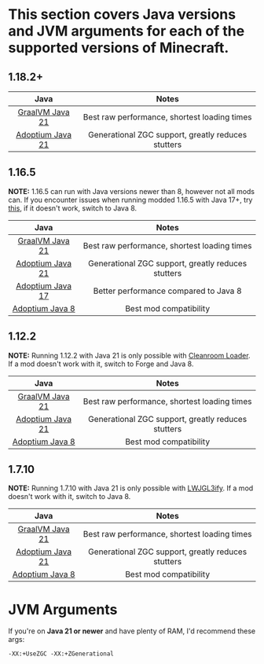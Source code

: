 # This section covers Java versions and JVM arguments for each of the supported versions of Minecraft.

## 1.18.2+

| Java | Notes |
|:---:|:---:|
| [GraalVM Java 21](https://www.graalvm.org/downloads/) | Best raw performance, shortest loading times |
| [Adoptium Java 21](https://adoptium.net/temurin/releases/?package=jre&arch=x64&version=21) | Generational ZGC support, greatly reduces stutters |

## 1.16.5

**NOTE:** 1.16.5 can run with Java versions newer than 8, however not all mods can. If you encounter issues when running modded 1.16.5 with Java 17+, try [this](https://github.com/embeddedt/ModernFix/wiki/1.16---required-arguments-for-Java-17), if it doesn't work, switch to Java 8.

| Java | Notes |
|:---:|:---:|
| [GraalVM Java 21](https://www.graalvm.org/downloads/) | Best raw performance, shortest loading times |
| [Adoptium Java 21](https://adoptium.net/temurin/releases/?package=jre&arch=x64&version=21) | Generational ZGC support, greatly reduces stutters |
| [Adoptium Java 17](https://adoptium.net/temurin/releases/?package=jre&arch=x64&version=17) | Better performance compared to Java 8 |
| [Adoptium Java 8](https://adoptium.net/temurin/releases/?package=jre&arch=x64&version=8) | Best mod compatibility |

## 1.12.2

**NOTE:** Running 1.12.2 with Java 21 is only possible with [Cleanroom Loader](https://github.com/CleanroomMC/Cleanroom). If a mod doesn't work with it, switch to Forge and Java 8.

| Java | Notes |
|:---:|:---:|
| [GraalVM Java 21](https://www.graalvm.org/downloads/) | Best raw performance, shortest loading times |
| [Adoptium Java 21](https://adoptium.net/temurin/releases/?package=jre&arch=x64&version=21) | Generational ZGC support, greatly reduces stutters |
| [Adoptium Java 8](https://adoptium.net/temurin/releases/?package=jre&arch=x64&version=8) | Best mod compatibility |

## 1.7.10

**NOTE:** Running 1.7.10 with Java 21 is only possible with [LWJGL3ify](https://modrinth.com/mod/lwjgl3ify). If a mod doesn't work with it, switch to Java 8.

| Java | Notes |
|:---:|:---:|
| [GraalVM Java 21](https://www.graalvm.org/downloads/) | Best raw performance, shortest loading times |
| [Adoptium Java 21](https://adoptium.net/temurin/releases/?package=jre&arch=x64&version=21) | Generational ZGC support, greatly reduces stutters |
| [Adoptium Java 8](https://adoptium.net/temurin/releases/?package=jre&arch=x64&version=8) | Best mod compatibility |

# JVM Arguments

If you're on **Java 21 or newer** and have plenty of RAM, I'd recommend these args:

``
-XX:+UseZGC -XX:+ZGenerational
``
